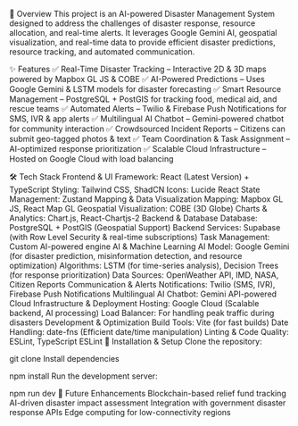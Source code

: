 📖 Overview
This project is an AI-powered Disaster Management System designed to address the challenges of disaster response, resource allocation, and real-time alerts. It leverages Google Gemini AI, geospatial visualization, and real-time data to provide efficient disaster predictions, resource tracking, and automated communication.

✨ Features
✅ Real-Time Disaster Tracking – Interactive 2D & 3D maps powered by Mapbox GL JS & COBE ✅ AI-Powered Predictions – Uses Google Gemini & LSTM models for disaster forecasting ✅ Smart Resource Management – PostgreSQL + PostGIS for tracking food, medical aid, and rescue teams ✅ Automated Alerts – Twilio & Firebase Push Notifications for SMS, IVR & app alerts ✅ Multilingual AI Chatbot – Gemini-powered chatbot for community interaction ✅ Crowdsourced Incident Reports – Citizens can submit geo-tagged photos & text ✅ Team Coordination & Task Assignment – AI-optimized response prioritization ✅ Scalable Cloud Infrastructure – Hosted on Google Cloud with load balancing

🛠️ Tech Stack
Frontend & UI
Framework: React (Latest Version) + TypeScript
Styling: Tailwind CSS, ShadCN
Icons: Lucide React
State Management: Zustand
Mapping & Data Visualization
Mapping: Mapbox GL JS, React Map GL
Geospatial Visualization: COBE (3D Globe)
Charts & Analytics: Chart.js, React-Chartjs-2
Backend & Database
Database: PostgreSQL + PostGIS (Geospatial Support)
Backend Services: Supabase (with Row Level Security & real-time subscriptions)
Task Management: Custom AI-powered engine
AI & Machine Learning
AI Model: Google Gemini (for disaster prediction, misinformation detection, and resource optimization)
Algorithms: LSTM (for time-series analysis), Decision Trees (for response prioritization)
Data Sources: OpenWeather API, IMD, NASA, Citizen Reports
Communication & Alerts
Notifications: Twilio (SMS, IVR), Firebase Push Notifications
Multilingual AI Chatbot: Gemini API-powered
Cloud Infrastructure & Deployment
Hosting: Google Cloud (Scalable backend, AI processing)
Load Balancer: For handling peak traffic during disasters
Development & Optimization
Build Tools: Vite (for fast builds)
Date Handling: date-fns (Efficient date/time manipulation)
Linting & Code Quality: ESLint, TypeScript ESLint
📌 Installation & Setup
Clone the repository:

  git clone 
Install dependencies 

  npm install
Run the development server:

  npm run dev
🚀 Future Enhancements
Blockchain-based relief fund tracking
AI-driven disaster impact assessment
Integration with government disaster response APIs
Edge computing for low-connectivity regions

